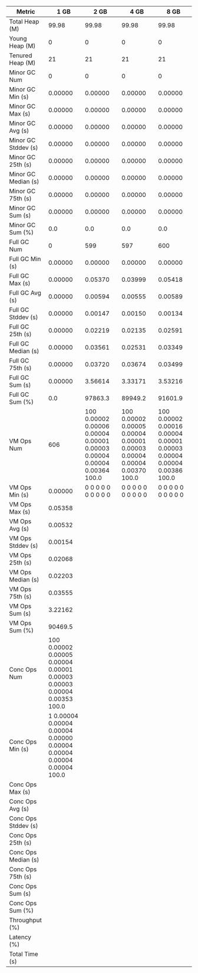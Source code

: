 | Metric | 1 GB | 2 GB | 4 GB | 8 GB |
|------|----|----|----|----|
| Total Heap (M) | 99.98 | 99.98 | 99.98 | 99.98 |
| Young Heap (M) | 0 | 0 | 0 | 0 |
| Tenured Heap (M) | 21 | 21 | 21 | 21 |
| Minor GC Num | 0 | 0 | 0 | 0 |
| Minor GC Min (s) | 0.00000 | 0.00000 | 0.00000 | 0.00000 |
| Minor GC Max (s) | 0.00000 | 0.00000 | 0.00000 | 0.00000 |
| Minor GC Avg (s) | 0.00000 | 0.00000 | 0.00000 | 0.00000 |
| Minor GC Stddev (s) | 0.00000 | 0.00000 | 0.00000 | 0.00000 |
| Minor GC 25th (s) | 0.00000 | 0.00000 | 0.00000 | 0.00000 |
| Minor GC Median (s) | 0.00000 | 0.00000 | 0.00000 | 0.00000 |
| Minor GC 75th (s) | 0.00000 | 0.00000 | 0.00000 | 0.00000 |
| Minor GC Sum (s) | 0.00000 | 0.00000 | 0.00000 | 0.00000 |
| Minor GC Sum (%) | 0.0 | 0.0 | 0.0 | 0.0 |
| Full GC Num | 0 | 599 | 597 | 600 |
| Full GC Min (s) | 0.00000 | 0.00000 | 0.00000 | 0.00000 |
| Full GC Max (s) | 0.00000 | 0.05370 | 0.03999 | 0.05418 |
| Full GC Avg (s) | 0.00000 | 0.00594 | 0.00555 | 0.00589 |
| Full GC Stddev (s) | 0.00000 | 0.00147 | 0.00150 | 0.00134 |
| Full GC 25th (s) | 0.00000 | 0.02219 | 0.02135 | 0.02591 |
| Full GC Median (s) | 0.00000 | 0.03561 | 0.02531 | 0.03349 |
| Full GC 75th (s) | 0.00000 | 0.03720 | 0.03674 | 0.03499 |
| Full GC Sum (s) | 0.00000 | 3.56614 | 3.33171 | 3.53216 |
| Full GC Sum (%) | 0.0 | 97863.3 | 89949.2 | 91601.9 |
| VM Ops Num | 606 | 100	0.00002	0.00006	0.00004	0.00001	0.00003	0.00004	0.00004	0.00364	100.0 | 100	0.00002	0.00005	0.00004	0.00001	0.00003	0.00004	0.00004	0.00370	100.0 | 100	0.00002	0.00016	0.00004	0.00001	0.00003	0.00004	0.00004	0.00386	100.0 |
| VM Ops Min (s) | 0.00000 | 0	0	0	0	0	0	0	0	0	0 | 0	0	0	0	0	0	0	0	0	0 | 0	0	0	0	0	0	0	0	0	0 |
| VM Ops Max (s) | 0.05358 |  |  |  |
| VM Ops Avg (s) | 0.00532 |  |  |  |
| VM Ops Stddev (s) | 0.00154 |  |  |  |
| VM Ops 25th (s) | 0.02068 |  |  |  |
| VM Ops Median (s) | 0.02203 |  |  |  |
| VM Ops 75th (s) | 0.03555 |  |  |  |
| VM Ops Sum (s) | 3.22162 |  |  |  |
| VM Ops Sum (%) | 90469.5 |  |  |  |
| Conc Ops Num | 100	0.00002	0.00005	0.00004	0.00001	0.00003	0.00003	0.00004	0.00353	100.0 |  |  |  |
| Conc Ops Min (s) | 1	0.00004	0.00004	0.00004	0.00000	0.00004	0.00004	0.00004	0.00004	100.0 |  |  |  |
| Conc Ops Max (s) |  |  |  |  |
| Conc Ops Avg (s) |  |  |  |  |
| Conc Ops Stddev (s) |  |  |  |  |
| Conc Ops 25th (s) |  |  |  |  |
| Conc Ops Median (s) |  |  |  |  |
| Conc Ops 75th (s) |  |  |  |  |
| Conc Ops Sum (s) |  |  |  |  |
| Conc Ops Sum (%) |  |  |  |  |
| Throughput (%) |  |  |  |  |
| Latency (%) |  |  |  |  |
| Total Time (s) |  |  |  |  |
